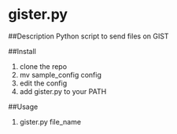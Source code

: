 gister.py
=========
##Description
Python script to send files on GIST

##Install
1. clone the repo
2. mv sample_config config
3. edit the config
4. add gister.py to your PATH

##Usage
1. gister.py file_name
